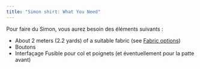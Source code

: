 ```yaml
---
title: "Simon shirt: What You Need"
---
```


Pour faire du Simon, vous aurez besoin des éléments suivants :

- About 2 meters (2.2 yards) of a suitable fabric (see [Fabric options](/docs/patterns/simon/fabric/))
- Boutons
- Interfaçage Fusible pour col et poignets (et éventuellement pour la patte avant)
